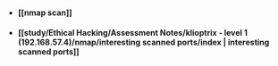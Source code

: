 - #### [[nmap scan]]
- #### [[study/Ethical Hacking/Assessment Notes/klioptrix - level 1 (192.168.57.4)/nmap/interesting scanned ports/index | interesting scanned ports]]